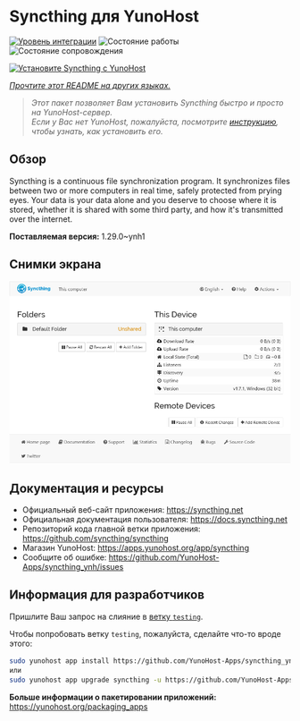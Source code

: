 <!--
Важно: этот README был автоматически сгенерирован <https://github.com/YunoHost/apps/tree/master/tools/readme_generator>
Он НЕ ДОЛЖЕН редактироваться вручную.
-->

# Syncthing для YunoHost

[![Уровень интеграции](https://apps.yunohost.org/badge/integration/syncthing)](https://ci-apps.yunohost.org/ci/apps/syncthing/)
![Состояние работы](https://apps.yunohost.org/badge/state/syncthing)
![Состояние сопровождения](https://apps.yunohost.org/badge/maintained/syncthing)

[![Установите Syncthing с YunoHost](https://install-app.yunohost.org/install-with-yunohost.svg)](https://install-app.yunohost.org/?app=syncthing)

*[Прочтите этот README на других языках.](./ALL_README.md)*

> *Этот пакет позволяет Вам установить Syncthing быстро и просто на YunoHost-сервер.*  
> *Если у Вас нет YunoHost, пожалуйста, посмотрите [инструкцию](https://yunohost.org/install), чтобы узнать, как установить его.*

## Обзор

Syncthing is a continuous file synchronization program. It synchronizes files between two or more computers in real time, safely protected from prying eyes. Your data is your data alone and you deserve to choose where it is stored, whether it is shared with some third party, and how it's transmitted over the internet.


**Поставляемая версия:** 1.29.0~ynh1

## Снимки экрана

![Снимок экрана Syncthing](./doc/screenshots/screenshot1.png)

## Документация и ресурсы

- Официальный веб-сайт приложения: <https://syncthing.net>
- Официальная документация пользователя: <https://docs.syncthing.net>
- Репозиторий кода главной ветки приложения: <https://github.com/syncthing/syncthing>
- Магазин YunoHost: <https://apps.yunohost.org/app/syncthing>
- Сообщите об ошибке: <https://github.com/YunoHost-Apps/syncthing_ynh/issues>

## Информация для разработчиков

Пришлите Ваш запрос на слияние в [ветку `testing`](https://github.com/YunoHost-Apps/syncthing_ynh/tree/testing).

Чтобы попробовать ветку `testing`, пожалуйста, сделайте что-то вроде этого:

```bash
sudo yunohost app install https://github.com/YunoHost-Apps/syncthing_ynh/tree/testing --debug
или
sudo yunohost app upgrade syncthing -u https://github.com/YunoHost-Apps/syncthing_ynh/tree/testing --debug
```

**Больше информации о пакетировании приложений:** <https://yunohost.org/packaging_apps>
